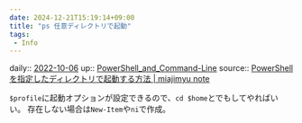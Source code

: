 ```yaml
---
date: 2024-12-21T15:19:14+09:00
title: "ps 任意ディレクトリで起動"
tags:
 - Info
---
```


daily:: [2022-10-06](Daily_Note/2022-10-06.md)
up:: [PowerShell_and_Command-Line](../Bar/App/PowerShell_and_Command-Line.md)
source:: [PowerShellを指定したディレクトリで起動する方法 | miajimyu note](https://www.miajimyu.com/docs/powershell/powershell-tips/how-to-set-location-at-startup/)

`$profile`に起動オプションが設定できるので、`cd $home`とでもしてやればいい。
存在しない場合は`New-Item`や`ni`で作成。

